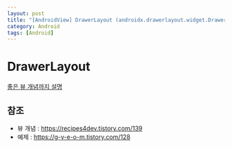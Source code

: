 ```yaml
---
layout: post
title: "[AndroidView] DrawerLayout (androidx.drawerlayout.widget.DrawerLayout)"
category: Android
tags: [Android]
---
```


# DrawerLayout
[좋은 뷰 개념까지 설명](https://recipes4dev.tistory.com/139)



## 참조
* 뷰 개념 : <https://recipes4dev.tistory.com/139>
* 예제 : <https://g-y-e-o-m.tistory.com/128>

